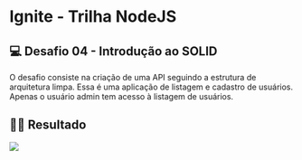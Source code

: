 # Ignite - Trilha NodeJS

## 💻 Desafio 04 - Introdução ao SOLID

O desafio consiste na criação de uma API seguindo a estrutura de arquitetura limpa. Essa é uma aplicação de listagem e cadastro de usuários. Apenas o usuário admin tem acesso à listagem de usuários.

## 👩‍💻 Resultado
<img src="https://user-images.githubusercontent.com/84260347/145808963-99c9ad33-d0c9-44f3-9172-bc9c00b0c897.png">
